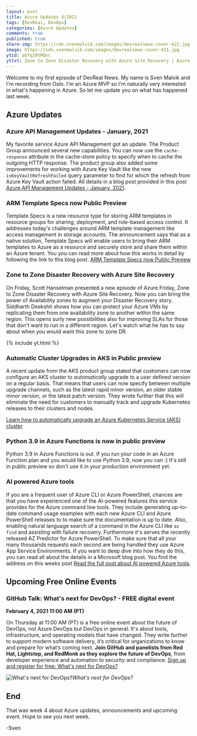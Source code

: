 ```yaml
---
layout: post
title: Azure Updates 4/2021
tags: [DevReal, DevOps]
categories: [Azure Updates]
comments: true
published: true
share-img: https://cdn.svenmalvik.com/images/devrealnews-cover-421.jpg
image: https://cdn.svenmalvik.com/images/devrealnews-cover-421.jpg
ytid: aGYqJ9tMQnc
yttxt: Zone to Zone Disaster Recovery with Azure Site Recovery | Azure Friday
---
```


Welcome to my first episode of DevReal News. My name is Sven Malvik and I'm recording from Oslo. I'm an Azure MVP so I'm naturally very interested in what's happening in Azure. So let me update you on what has happened last week.

## Azure Updates

### Azure API Management Updates - January, 2021

My favorite service Azure API Management got an update. The Product Group announced several new capabilities. You can now use the `cache-response` attribute in the cache-store policy to specify when to cache the outgoing HTTP response. The product group also added some improvements for working with Azure Key Vault like the new `isKeyVaultRefreshFailed` query parameter to find for which the refresh from Azure Key Vault action failed. All details in a blog post provided in this post [Azure API Management Updates - January, 2021](https://azure.microsoft.com/en-us/updates/azure-api-management-updates-january-2021/?WT.mc_id=AZ-MVP-5004080).

### ARM Template Specs now Public Preview

Template Specs is a new resource type for storing ARM templates in resource groups for sharing, deployment, and role-based access control. It addresses today's challenges around ARM template management like access management in storage accounts. The announcement says that as a native solution, Template Specs will enable users to bring their ARM templates to Azure as a resource and securely store and share them within an Azure tenant. You you can read more about how this works in detail by following the link to this blog post. [ARM Template Specs now Public Preview](https://dev.to/azure/arm-template-specs-now-public-preview-5ap5)

### Zone to Zone Disaster Recovery with Azure Site Recovery

On Friday, Scott Hanselman presented a new episode of Azure Friday, Zone to Zone Disaster Recovery with Azure Site Recovery. Now you can bring the power of Availability zones to augment your Disaster Recovery story. Siddharth Deekshit shows how you can protect your Azure VMs by replicating them from one availability zone to another within the same region. This opens surly new possibilities also for improving SLAs for those that don't want to run in a different region. Let's watch what he has to say about when you would want this zone to zone DR.

{% include yt.html %}

### Automatic Cluster Upgrades in AKS in Public preview

A recent update from the AKS product group stated that customers can now configure an AKS cluster to *automatically* upgrade to a user defined version on a regular basis. That means that users can now specify between multiple upgrade channels, such as the latest rapid minor version, an older stable minor version, or the latest patch version. They wrote further that this will eliminate the need for customers to manually track and upgrade Kubernetes releases to their clusters and nodes.

[Learn how to automatically upgrade an Azure Kubernetes Service (AKS) cluster](https://docs.microsoft.com/en-us/azure/aks/upgrade-cluster#set-auto-upgrade-channel?WT.mc_id=AZ-MVP-5004080)

### Python 3.9 in Azure Functions is now in public preview

Python 3.9 in Azure Functions is out. If you run your code in an Azure Function plan and you would like to use Python 3.9, now you can :) It's still in public preview so don't use it in your production environment yet.

### AI powered Azure tools

If you are a frequent user of Azure CLI or Azure PowerShell, chances are that you have experienced one of the AI-powered features this service provides for the Azure command line tools. They include generating up-to-date command usage examples with each new Azure CLI and Azure PowerShell releases to to make sure the documentation is up to date. Also, enabling natural language search of a command in the Azure CLI like `az find` and assisting with failure recovery. Furthermore it's serves the recently released AZ Predictor for Azure PowerShell. To make sure that all your many thousands requests each second are being handled they use Azure App Service Environments. If you want to deep dive into how they do this, you can read all about the details in a Microsoft blog post. You find the address on this weeks post [Read the full post about AI powered Azure tools](https://techcommunity.microsoft.com/t5/azure-tools/ai-powered-azure-tools/ba-p/2080799?WT.mc_id=AZ-MVP-5004080).

## Upcoming Free Online Events

### GitHub Talk: What's next for DevOps? - FREE digital event

**February 4, 2021 11:00 AM (PT)**

On Thursday at 11:00 AM (PT) is a free online event about the future of DevOps, not Azure DevOps but DevOps in general. It's about tools, infrastructure, and operating models that have changed. They write further to support modern software delivery, it’s critical for organizations to know and prepare for what’s coming next.
**Join GitHub and panelists from Red Hat, Lightstep, and RedMonk as they explore the future of DevOps**, from developer experience and automation to security and compliance. [Sign up and register for free: What's next for DevOps?](https://resources.github.com/webcasts/Whats-next-for-DevOps/)

![What's next for DevOps?](https://pbs.twimg.com/media/EsgyoUoU4AIUR-K?format=jpg&name=medium)*What's next for DevOps?*

## End

That was week 4 about Azure updates, announcements and upcoming event. Hope to see you next week.

-Sven
